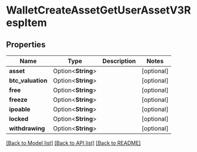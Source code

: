 # WalletCreateAssetGetUserAssetV3RespItem

## Properties

Name | Type | Description | Notes
------------ | ------------- | ------------- | -------------
**asset** | Option<**String**> |  | [optional]
**btc_valuation** | Option<**String**> |  | [optional]
**free** | Option<**String**> |  | [optional]
**freeze** | Option<**String**> |  | [optional]
**ipoable** | Option<**String**> |  | [optional]
**locked** | Option<**String**> |  | [optional]
**withdrawing** | Option<**String**> |  | [optional]

[[Back to Model list]](../README.md#documentation-for-models) [[Back to API list]](../README.md#documentation-for-api-endpoints) [[Back to README]](../README.md)


